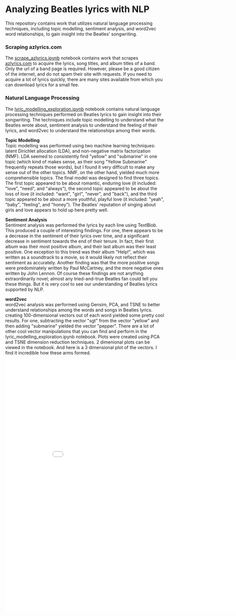 # Analyzing Beatles lyrics with NLP

This repository contains work that utilizes natural language processing techniques, including topic modelling, sentiment analysis, and word2vec word relationships, to gain insight into the Beatles' songwriting.


### Scraping azlyrics.com
The [scrape_azlyrics.ipynb](https://github.com/kekatzmann/beatles_lyrics/blob/master/notebooks/scrape_azlyrics.ipynb) notebook contains work that scrapes [azlyrics.com](http://www.azlyrics.com/) to acquire the lyrics, song titles, and album titles of a band. Only the url of a band page is required. However, please be a good citizen of the internet, and do not spam their site with requests. If you need to acquire a lot of lyrics quickly, there are many sites available from which you can download lyrics for a small fee.


### Natural Language Processing
The [lyric_modelling_exploration.ipynb](https://github.com/kekatzmann/beatles_lyrics/blob/master/notebooks/lyric_modelling_exploration.ipynb) notebook contains natural language processing techniques performed on Beatles lyrics to gain insight into their songwriting. The techniques include topic modelling to understand what the Beatles wrote about, sentiment analysis to understand the feeling of their lyrics, and word2vec to understand the relationships among their words.

<b>Topic Modelling</b><br>
Topic modelling was performed using two machine learning techniques: latent Dirichlet allocation (LDA), and non-negative matrix factorization (NMF). LDA seemed to consistently find "yellow" and "submarine" in one topic (which kind of makes sense, as their song "Yellow Submarine" frequently repeats those words), but I found it very difficult to make any sense out of the other topics. NMF, on the other hand, yielded much more comprehensible topics. The final model was designed to find three topics. The first topic appeared to be about romantic, enduring love (it included: "love", "need", and "always"), the second topic appeared to be about the loss of love (it included: "want", "girl", "never", and "back"), and the third topic appeared to be about a more youthful, playful love (it included: "yeah", "baby", "feeling", and "honey"). The Beatles' reputation of singing about girls and love appears to hold up here pretty well.

<b>Sentiment Analysis</b><br>
Sentiment analysis was performed the lyrics by each line using TextBlob. This produced a couple of interesting findings. For one, there appears to be a decrease in the sentiment of their lyrics over time, and a significant decrease in sentiment towards the end of their tenure. In fact, their first album was their most positive album, and their last album was their least positive. One exception to this trend was their album "Help!", which was written as a soundtrack to a movie, so it would likely not reflect their sentiment as accurately. Another finding was that the more positive songs were predominately written by Paul McCartney, and the more negative ones written by John Lennon. Of course these findings are not anything extraordinarily novel; almost any tried-and-true Beatles fan could tell you these things. But it is very cool to see our understanding of Beatles lyrics supported by NLP.

<b>word2vec</b><br>
word2vec analysis was performed using Gensim, PCA, and TSNE to better understand relationships among the words and songs in Beatles lyrics. creating 100-dimensional vectors out of each word yielded some pretty cool results. For one, subtracting the vector "sgt" from the vector "yellow" and then adding "submarine" yielded the vector "pepper". There are a lot of other cool vector manipulations that you can find and perform in the lyric_modelling_exploration.ipynb notebook. Plots were created using PCA and TSNE dimension reduction techniques. 2 dimenional plots can be viewed in the notebook. And here is a 3 dimensional plot of the vectors. I find it incredible how these arms formed.

<iframe width="900" height="800" frameborder="0" scrolling="no" src="//plot.ly/~kekatzmann/1.embed"></iframe>
